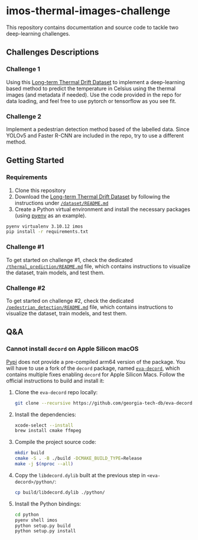 # imos-thermal-images-challenge

This repository contains documentation and source code to tackle two deep-learning
challenges.

## Challenges Descriptions

### Challenge 1

Using this
[Long-term Thermal Drift Dataset](https://www.kaggle.com/datasets/ivannikolov/longterm-thermal-drift-dataset)
to implement a deep-learning based method to predict the temperature in Celsius using
the thermal images (and metadata if needed). Use the code provided in the repo for data
loading, and feel free to use pytorch or tensorflow as you see fit.

### Challenge 2

Implement a pedestrian detection method based of the labelled data. Since YOLOv5 and
Faster R-CNN are included in the repo, try to use a different method.

## Getting Started

### Requirements

1. Clone this repository
2. Download the
[Long-term Thermal Drift Dataset](https://www.kaggle.com/datasets/ivannikolov/longterm-thermal-drift-dataset)
by following the instructions under [`/dataset/README.md`](./dataset/README.md)
3. Create a Python virtual environment and install the necessary packages (using
[pyenv](https://github.com/pyenv/pyenv) as an example).

```bash
pyenv virtualenv 3.10.12 imos
pip install -r requirements.txt
```

### Challenge #1

To get started on challenge #1, check the dedicated
[`/thermal_prediction/README.md`](./thermal_prediction/README.md) file, which contains
instructions to visualize the dataset, train models, and test them.

### Challenge #2

To get started on challenge #2, check the dedicated
[`/pedestrian_detection/README.md`](./pedestrian_detection/README.md) file, which 
contains instructions to visualize the dataset, train models, and test them.

## Q&A

### Cannot install `decord` on Apple Silicon macOS

[Pypi](https://pypi.org/project/decord/#files) does not provide a pre-compiled arm64
version of the package. You will have to use a fork of the `decord` package, named
[`eva-decord`](https://github.com/georgia-tech-db/eva-decord), which contains multiple
fixes enabling `decord` for Apple Silicon Macs. Follow the official instructions to
build and install it:

1. Clone the `eva-decord` repo locally:

    ```zsh
    git clone --recursive https://github.com/georgia-tech-db/eva-decord
    ```

2. Install the dependencies:

    ```zsh
    xcode-select --install
    brew install cmake ffmpeg
    ```

3. Compile the project source code:

    ```zsh
    mkdir build
    cmake -S . -B ./build -DCMAKE_BUILD_TYPE=Release
    make -j $(nproc --all)
    ```

4. Copy the `libdecord.dylib` built at the previous step in `<eva-decord>/python/`:

    ```zsh
    cp build/libdecord.dylib ./python/
    ```

5. Install the Python bindings:

    ```zsh
    cd python
    pyenv shell imos
    python setup.py build
    python setup.py install
    ```
